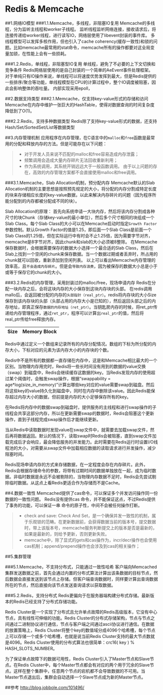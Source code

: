 # Redis & Memcache

##1.网络IO模型
###1.1.Memcache，多线程，非阻塞IO复用
Memcache的多线程，分为监听主线程和worker子线程。
监听线程监听网络连接，接收请求后，将连接传递给worker线程，进行读写IO，网络层使用了libevent封装的事件库。
多线程模型可以发挥多核作用，但也引入了cache coherency(缓存一致性)和锁的问题。比如memcache最常用的stat命令，memcache所有的操作都要对这全局变量加锁，在性能上会有一些损耗。

###1.2.Redis，单线程，非阻塞型IO复用
单线程，避免了不必要的上下文切换和竞争条件
Redis网络层使用的是自己封装的一个简单的AeEvent事件处理框架。
对于单纯只有IO操作来说，单线程可以将速度优势发挥到最大，但是Redis提供的一些排序/聚合等功能，单线程模型在CPU的计算过程中，整个IO调度被阻塞，因此会影响整体的吞吐量。
内部实现采用epoll，

##2.数据支持类型
###2.1.Memcache，仅支持key-value形式的存储和访问
Memcache在内存中维护一张巨大的HashTable，使得对数据查询的时间复杂度降低到了O(1)。

###2.2.Redis，支持多种数据类型
Redis除了支持key-value形式的数据，还支持Hash/Set/SortedSet/List等数据类型

##3.内存管理机制
应用程序在内存管理，在C语言中的`malloc`和`free`函数是最常用的分配和释放内存的方法。但是可能存在以下问题：
>* 对于开发人员来说不匹配的malloc和free容易造成内存泄露；
>* 频繁调用会造成大量内存碎片无法回收重新利用；
>* 作为系统调用，其系统开销远远大于一般函数调用。
由于以上问题的存在，高效的内存管理方案都不会直接使用malloc和free调用。

###3.1.Memcache，Slab Allocation机制，预分配内存
Memcache默认的Slab Allocation机制的主要思想是按照预先规定的大小，将分配的内存分割成特定长度的块来存储相应长度的key-value数据，以此来解决内存碎片的问题（因为程序所能分配到的内存都被分配成不同的块）。

Slab Allocation的原理：
首先向系统申请一大块内存，然后将该内存分割成各种尺寸的块Chunk（存储key-value的最小单位），然后多个尺寸相同的块组成一个Slab Class。每个Slab Class的大小可以在Memcache启动时指定`Growth Factor`参数控制。默认Growth Factor的值是1.25，即后面一个Slab Class是前面一个Slab Class的1.25倍，但在实际运行中有时会不止1.25倍，因为需要字节对齐，memcache是8字节对齐，因此chunk和slab的大小必须被8整除。
在Memcache保存数据时，会根据需要保存的数据大小选择一个最合适的Slab Class，然后在Slab上找到一个空闲的chunk来保存数据。当一个数据过期或者丢弃时，所占用的chunk就可以回收，重新添加到空闲列表。
以上可以看出Memcache内存管理的效率高，且`不会造成内存碎片`。但是会`导致内存浪费`，因为被保存的数据大小总是小于或等于保存它的chunk的大小。

###3.2.Redis的内存管理，采用封装过的malloc/free，现场申请内存
Redis在分配一块内存之后，会将这块内存的大小保存到这块内存块的头部。
在redis调用mallo后，会返回被分配的内存的`头部指针（real_ptr）`。redis将内存块的大小Size保存到该内存块的头部（头部占用的内存大小是已知的），然后返回头部之后的内存地址，即真正保存`数据的内存地址（ret_ptr）`。当钥匙房内存的时候，将ret_ptr传递给内存管理程序，通过`ret_ptr`，程序可以计算出`real_ptr`的值，然后将real_ptr传给free释放内存。

| Size | Memory Block |
| --- | --- |

Redis中通过定义一个数组来记录所有的内存分配情况。数组的下标为所分配的内存大小，下标对应的元素为该内存大小的内存块的个数。

Redis中不是所有的数据都一直存储在内存中，这是和Memcache相比最大的一个区别。当物理内存用完时，Redis将一些长时间没有用到的数据的value交换（swap）到磁盘中，Redis会继续缓存这数据的key。当Redis发现内存的使用超过某个阈值时，会触发swap操作，根据“swappability = age*log(size_in_memory)”计算出哪些key对应的value需要swap到磁盘。然后将这些key的value持久化到磁盘中，同时在内存中删除该value。因此Redis能保存超过内存大小的数据，但前提是内存的大小足够保存所有的key。

在Redis将内存中的数据swap到磁盘时，提供服务的主线程和进行swap操作的子线程会共享这部分内存，所以在更新需要swap的数据时，Redis会阻塞这个更新操作，直到子线程完成swap操作后才能继续更新。

当从Redis中读取数据时发现value在swap文件中，就需要去加载swap文件，然后再将数据返回。默认的情况下，读取swap时Redis会被阻塞，直到swap文件加载完成后才会响应，最会降低服务的并发能力。此时需要在Redis运行时设置I/O线程池的大小，对需要从swap文件中加载相应数据的读取请求进行并发操作，减少阻塞时间。

Redis现场申请内存的方式来存储数据，在一定程度会存在内存碎片。此外，Redis会根据存储命令的参数，将带有过期时间的数据单独放在一起，成为临时数据。非临时数据是永远不会被剔除的，当物理内存数据不足时，Redis会先尝试剔除临时数据。从这点上看Redis更适合作为存储而不是Cache。

##4.数据一致性
Memcached提供了cas命令，可以保证多个并发访问操作同一份数据的一致性问题。 Redis没有提供cas 命令，并不能保证这点，不过Redis提供了事务的功能，可以保证一串 命令的原子性，中间不会被任何操作打断。
>* check and save: Check And Set，是一个确保并发一致性的机制，属于乐观锁的范畴。在更新数据前，会获得数据当前的版本号，提交数据时，带上该版本号，memcache服务判断提交上的版本是否是最新的，如果是最新的，则给予更新，否则更新失败。
>* memcache中，除了显式的gets和cas操作为，incr/decr操作也会使用cas机制；append/prepend操作也会涉及到cas的相关操作；

##5.集群管理

###5.1.Memcache，不支持分布式，只能通过一致性哈希
客户端向Memcached集群发送数据之前，首先会通过内置的分布式算法计算出该条数据的目标节点，然后数据会直接发送到该节点上存储。但客户端查询数据时，同样要计算出查询数据所在的节点，然后直接向该节点发送查询请求以获取数据。

###5.2.Redis，支持分布式
Redis更偏向于在服务器端构建分布式存储。最新版本的Redis已经支持了分布式存储功能。

Redis Cluster是一个实现了分布式且允许单点故障的Redis高级版本，它没有中心节点，具有线性可伸缩的功能。Redis Cluster的分布式存储架构，节点与节点之间通过二进制协议进行通信，节点与客户端之间通过ascii协议进行通信。在数据的放置策略上，Redis Cluster将整个key的数值域分成4096个哈希槽，每个节点上可以存储一个或多个哈希槽，也就是说当前Redis Cluster支持的最大节点数就是4096。Redis Cluster使用的分布式算法也很简单：crc16( key ) % HASH_SLOTS_NUMBER。

为了保证单点故障下的数据可用性，Redis Cluster引入了Master节点和Slave节点。在Redis Cluster中，每个Master节点都会有对应的两个用于冗余的Slave节点。这样在整个集群中，任意两个节点的宕机都不会导致数据的不可用。当Master节点退出后，集群会自动选择一个Slave节点成为新的Master节点。

##参考
http://blog.jobbole.com/101496/


